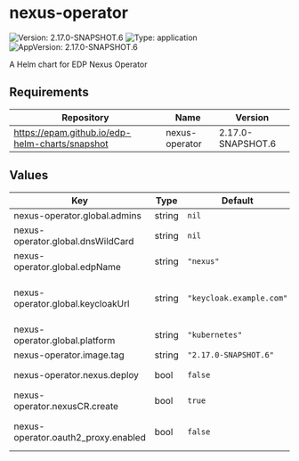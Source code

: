 # nexus-operator

![Version: 2.17.0-SNAPSHOT.6](https://img.shields.io/badge/Version-2.17.0--SNAPSHOT.6-informational?style=flat-square) ![Type: application](https://img.shields.io/badge/Type-application-informational?style=flat-square) ![AppVersion: 2.17.0-SNAPSHOT.6](https://img.shields.io/badge/AppVersion-2.17.0--SNAPSHOT.6-informational?style=flat-square)

A Helm chart for EDP Nexus Operator

## Requirements

| Repository | Name | Version |
|------------|------|---------|
| https://epam.github.io/edp-helm-charts/snapshot | nexus-operator | 2.17.0-SNAPSHOT.6 |

## Values

| Key | Type | Default | Description |
|-----|------|---------|-------------|
| nexus-operator.global.admins | string | `nil` | Administrators of your tenant |
| nexus-operator.global.dnsWildCard | string | `nil` | a cluster DNS wildcard name |
| nexus-operator.global.edpName | string | `"nexus"` | namespace or a project name (in case of OpenShift) |
| nexus-operator.global.keycloakUrl | string | `"keycloak.example.com"` | Keycloak Endpoint which is used for SSO integration. Format https://keycloak.example.com |
| nexus-operator.global.platform | string | `"kubernetes"` | platform type that can be "kubernetes" or "openshift" |
| nexus-operator.image.tag | string | `"2.17.0-SNAPSHOT.6"` |  |
| nexus-operator.nexus.deploy | bool | `false` | Flag to enable/disable Nexus deploy |
| nexus-operator.nexusCR.create | bool | `true` | Specifies whether Nexus CR should be created |
| nexus-operator.oauth2_proxy.enabled | bool | `false` | Install oauth2-proxy as a part of nexus deployment. Default: true |

